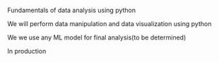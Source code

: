 Fundamentals of data analysis using python

We will perform data manipulation and data visualization using python

We we use any ML model for final analysis(to be determined)

In production
